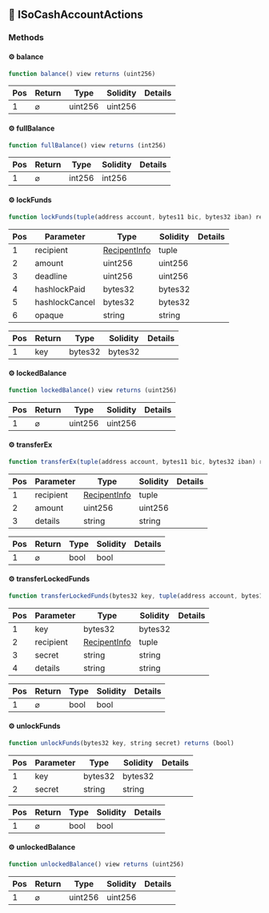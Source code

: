 ## 📜 ISoCashAccountActions

### Methods

#### ⚙️ __balance__
```js
function balance() view returns (uint256)
```
| Pos | Return | Type | Solidity | Details |
| --- | --- | --- | --- | --- |
|1 | ⌀ | uint256 | uint256 |  |


#### ⚙️ __fullBalance__
```js
function fullBalance() view returns (int256)
```
| Pos | Return | Type | Solidity | Details |
| --- | --- | --- | --- | --- |
|1 | ⌀ | int256 | int256 |  |


#### ⚙️ __lockFunds__
```js
function lockFunds(tuple(address account, bytes11 bic, bytes32 iban) recipient, uint256 amount, uint256 deadline, bytes32 hashlockPaid, bytes32 hashlockCancel, string opaque) returns (bytes32 key)
```
| Pos | Parameter | Type | Solidity | Details |
| --- | --- | --- | --- | --- |
|1 | recipient | [RecipentInfo](./api-t-RecipentInfo.md) | tuple |  |
|2 | amount | uint256 | uint256 |  |
|3 | deadline | uint256 | uint256 |  |
|4 | hashlockPaid | bytes32 | bytes32 |  |
|5 | hashlockCancel | bytes32 | bytes32 |  |
|6 | opaque | string | string |  |


| Pos | Return | Type | Solidity | Details |
| --- | --- | --- | --- | --- |
|1 | key | bytes32 | bytes32 |  |


#### ⚙️ __lockedBalance__
```js
function lockedBalance() view returns (uint256)
```
| Pos | Return | Type | Solidity | Details |
| --- | --- | --- | --- | --- |
|1 | ⌀ | uint256 | uint256 |  |


#### ⚙️ __transferEx__
```js
function transferEx(tuple(address account, bytes11 bic, bytes32 iban) recipient, uint256 amount, string details) returns (bool)
```
| Pos | Parameter | Type | Solidity | Details |
| --- | --- | --- | --- | --- |
|1 | recipient | [RecipentInfo](./api-t-RecipentInfo.md) | tuple |  |
|2 | amount | uint256 | uint256 |  |
|3 | details | string | string |  |


| Pos | Return | Type | Solidity | Details |
| --- | --- | --- | --- | --- |
|1 | ⌀ | bool | bool |  |


#### ⚙️ __transferLockedFunds__
```js
function transferLockedFunds(bytes32 key, tuple(address account, bytes11 bic, bytes32 iban) recipient, string secret, string details) returns (bool)
```
| Pos | Parameter | Type | Solidity | Details |
| --- | --- | --- | --- | --- |
|1 | key | bytes32 | bytes32 |  |
|2 | recipient | [RecipentInfo](./api-t-RecipentInfo.md) | tuple |  |
|3 | secret | string | string |  |
|4 | details | string | string |  |


| Pos | Return | Type | Solidity | Details |
| --- | --- | --- | --- | --- |
|1 | ⌀ | bool | bool |  |


#### ⚙️ __unlockFunds__
```js
function unlockFunds(bytes32 key, string secret) returns (bool)
```
| Pos | Parameter | Type | Solidity | Details |
| --- | --- | --- | --- | --- |
|1 | key | bytes32 | bytes32 |  |
|2 | secret | string | string |  |


| Pos | Return | Type | Solidity | Details |
| --- | --- | --- | --- | --- |
|1 | ⌀ | bool | bool |  |


#### ⚙️ __unlockedBalance__
```js
function unlockedBalance() view returns (uint256)
```
| Pos | Return | Type | Solidity | Details |
| --- | --- | --- | --- | --- |
|1 | ⌀ | uint256 | uint256 |  |



